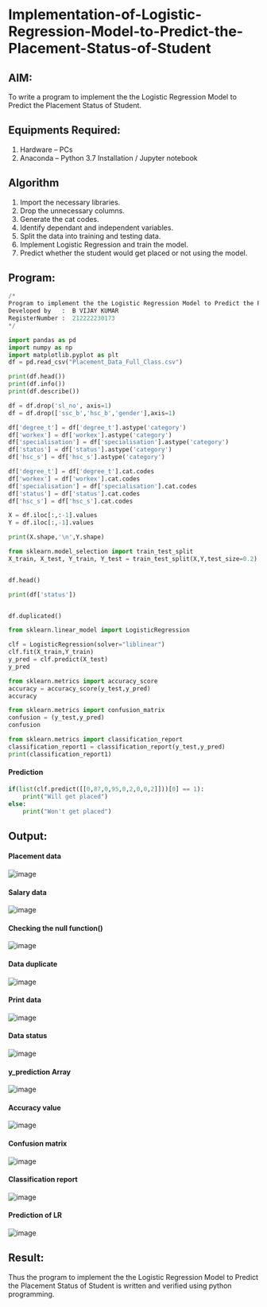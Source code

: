 # Implementation-of-Logistic-Regression-Model-to-Predict-the-Placement-Status-of-Student

## AIM:
To write a program to implement the the Logistic Regression Model to Predict the Placement Status of Student.

## Equipments Required:
1. Hardware – PCs
2. Anaconda – Python 3.7 Installation / Jupyter notebook

## Algorithm
1. Import the necessary libraries.
2. Drop the unnecessary columns.
3. Generate the cat codes.
4. Identify dependant and independent variables.
5. Split the data into training and testing data.
6. Implement Logistic Regression and train the model.
7. Predict whether the student would get placed or not using the model.

## Program:
```python
/*
Program to implement the the Logistic Regression Model to Predict the Placement Status of Student.
Developed by   :  B VIJAY KUMAR
RegisterNumber :  212222230173
*/
```
```python
import pandas as pd
import numpy as np
import matplotlib.pyplot as plt
df = pd.read_csv("Placement_Data_Full_Class.csv")

print(df.head())
print(df.info())
print(df.describe())

df = df.drop('sl_no', axis=1)
df = df.drop(['ssc_b','hsc_b','gender'],axis=1)

df['degree_t'] = df['degree_t'].astype('category')
df['workex'] = df['workex'].astype('category')
df['specialisation'] = df['specialisation'].astype('category')
df['status'] = df['status'].astype('category')
df['hsc_s'] = df['hsc_s'].astype('category')

df['degree_t'] = df['degree_t'].cat.codes
df['workex'] = df['workex'].cat.codes
df['specialisation'] = df['specialisation'].cat.codes
df['status'] = df['status'].cat.codes
df['hsc_s'] = df['hsc_s'].cat.codes

X = df.iloc[:,:-1].values
Y = df.iloc[:,-1].values

print(X.shape,'\n',Y.shape)

from sklearn.model_selection import train_test_split
X_train, X_test, Y_train, Y_test = train_test_split(X,Y,test_size=0.2)


df.head()

print(df['status'])


df.duplicated()

from sklearn.linear_model import LogisticRegression

clf = LogisticRegression(solver="liblinear")
clf.fit(X_train,Y_train)
y_pred = clf.predict(X_test)
y_pred

from sklearn.metrics import accuracy_score
accuracy = accuracy_score(y_test,y_pred)
accuracy

from sklearn.metrics import confusion_matrix
confusion = (y_test,y_pred)
confusion

from sklearn.metrics import classification_report
classification_report1 = classification_report(y_test,y_pred)
print(classification_report1)
```
#### Prediction
```python
if(list(clf.predict([[0,87,0,95,0,2,0,0,2]]))[0] == 1):
    print("Will get placed")
else:
    print("Won't get placed")
```

## Output:

#### Placement data
![image](https://github.com/VIJAYKUMAR22007124/Implementation-of-Logistic-Regression-Model-to-Predict-the-Placement-Status-of-Student/assets/119657657/0ee86b3d-a530-4c64-8896-752e2854c2ce)
#### Salary data
![image](https://github.com/VIJAYKUMAR22007124/Implementation-of-Logistic-Regression-Model-to-Predict-the-Placement-Status-of-Student/assets/119657657/edd3f56a-dfd5-4739-b227-f781e26dd148)
#### Checking the null function()
![image](https://github.com/VIJAYKUMAR22007124/Implementation-of-Logistic-Regression-Model-to-Predict-the-Placement-Status-of-Student/assets/119657657/f97c28ca-9d13-473a-abd6-a60f79624f8a)

#### Data duplicate
![image](https://github.com/VIJAYKUMAR22007124/Implementation-of-Logistic-Regression-Model-to-Predict-the-Placement-Status-of-Student/assets/119657657/0bb65667-ff40-4650-859e-f229918fbac0)

#### Print data
![image](https://github.com/VIJAYKUMAR22007124/Implementation-of-Logistic-Regression-Model-to-Predict-the-Placement-Status-of-Student/assets/119657657/01afd62b-e92b-4ea4-bc15-fffaa3f495ed)

#### Data status
![image](https://github.com/VIJAYKUMAR22007124/Implementation-of-Logistic-Regression-Model-to-Predict-the-Placement-Status-of-Student/assets/119657657/e5828568-f464-4814-be69-47c1eb27ea4b)

#### y_prediction Array
![image](https://github.com/VIJAYKUMAR22007124/Implementation-of-Logistic-Regression-Model-to-Predict-the-Placement-Status-of-Student/assets/119657657/b53c6054-da1c-414a-ab79-88e4ea943faf)

#### Accuracy value
![image](https://github.com/VIJAYKUMAR22007124/Implementation-of-Logistic-Regression-Model-to-Predict-the-Placement-Status-of-Student/assets/119657657/95fa75b5-62f6-484b-8cee-78f3b57ae98e)

#### Confusion matrix
![image](https://github.com/VIJAYKUMAR22007124/Implementation-of-Logistic-Regression-Model-to-Predict-the-Placement-Status-of-Student/assets/119657657/8bb8d630-1027-4cf6-84ef-88259355bf3a)

#### Classification report
![image](https://github.com/VIJAYKUMAR22007124/Implementation-of-Logistic-Regression-Model-to-Predict-the-Placement-Status-of-Student/assets/119657657/35a214ce-7f29-45cf-9967-d316b8311f71)

#### Prediction of LR
![image](https://github.com/VIJAYKUMAR22007124/Implementation-of-Logistic-Regression-Model-to-Predict-the-Placement-Status-of-Student/assets/119657657/8bbd57f7-b7a8-49ab-9283-455268ae4c70)


## Result:
Thus the program to implement the the Logistic Regression Model to Predict the Placement Status of Student is written and verified using python programming.
